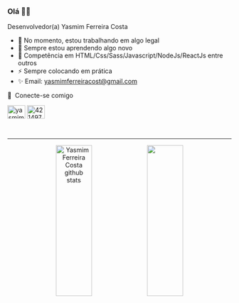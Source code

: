 ### Olá 👋🏼

Desenvolvedor(a) Yasmim Ferreira Costa

- 🔭 No momento, estou trabalhando em algo legal
- 🌱 Sempre estou aprendendo algo novo
- 💬 Competência em HTML/Css/Sass/Javascript/NodeJs/ReactJs entre outros
- ⚡ Sempre colocando em prática 
- ✨ Email: yasmimferreiracost@gmail.com



🔗  Conecte-se comigo
<p align="left">
<a href="https://linkedin.com/in/" target="blank"><img align="center" src="https://raw.githubusercontent.com/rahuldkjain/github-profile-readme-generator/master/src/images/icons/Social/linked-in-alt.svg" alt="yasmimferreir" height="30" width="40" /></a>
<a href="https://stackoverflow.com/users/19934186/yasmim-ferreira-costa" target="blank"><img align="center" src="https://raw.githubusercontent.com/rahuldkjain/github-profile-readme-generator/master/src/images/icons/Social/stack-overflow.svg" alt="4214976" height="30" width="40" /></a>



<br> <hr>
<div align="center" >  
  <img width="40%" height="340px" src="https://github-readme-stats.vercel.app/api?username=yasmimferreir&show_icons=true&count_private=true&hide_border=true&title_color=fff&icon_color=993399&text_color=c9d1d9&bg_color=0d1117" alt="Yasmim Ferreira Costa github stats" /> 
  <img width="40%" height="340px" src="https://github-readme-stats.vercel.app/api/top-langs/?username=yasmimferreir&layout=compact&hide_border=true&title_color=fff&text_color=993399&bg_color=0D1117" />
</div>


